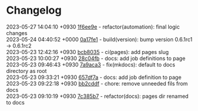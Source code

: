 # Changelog

2023-05-27 14:04:10 +0930 [1f6ee9e](https://gitlab.com/nofusscomputing/projects/gitlab-ci/-/commit/1f6ee9ea27824df1c82bf85e1e239f57f2145bdf) - refactor(automation): final logic changes  
2023-05-24 04:40:52 +0000 [0a17fe1](https://gitlab.com/nofusscomputing/projects/gitlab-ci/-/commit/0a17fe1aa320c658c05d7a693ff76af4a54e6130) - build(version): bump version 0.6.1rc1 → 0.6.1rc2  
2023-05-23 12:42:16 +0930 [bcb8035](https://gitlab.com/nofusscomputing/projects/gitlab-ci/-/commit/bcb80358d9adb6b3a89fab1003f4434fb2949bdc) - ci(pages): add pages slug  
2023-05-23 10:00:27 +0930 [28c04fb](https://gitlab.com/nofusscomputing/projects/gitlab-ci/-/commit/28c04fb2e854521167367161d13b09650829d17d) - docs: add job definitions to page  
2023-05-23 09:46:43 +0930 [7a9aca3](https://gitlab.com/nofusscomputing/projects/gitlab-ci/-/commit/7a9aca3a54b1faacb7e286bade84aff0ff4fd2e5) - fix(mkdocs): default to docs directory as root  
2023-05-23 09:33:21 +0930 [657df7a](https://gitlab.com/nofusscomputing/projects/gitlab-ci/-/commit/657df7a5ceb59798c7bb072aed5bf7ef82aef9b6) - docs: add job definition to page  
2023-05-23 09:22:18 +0930 [bb2cddf](https://gitlab.com/nofusscomputing/projects/gitlab-ci/-/commit/bb2cddf70bd883636f117453df640e91f1662c39) - chore: remove unneeded fils from docs  
2023-05-23 09:10:19 +0930 [7c385b7](https://gitlab.com/nofusscomputing/projects/gitlab-ci/-/commit/7c385b7552945699eb87ec3ec43169df0cb77297) - refactor(docs): pages dir renamed to docs  
